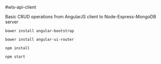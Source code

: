 #wls-api-client

Basic CRUD operations from AngularJS client to Node-Express-MongoDB server

```
bower install angular-bootstrap
```
```
bower install angular-ui-router
```
```
npm install
```
```
npm start
```
